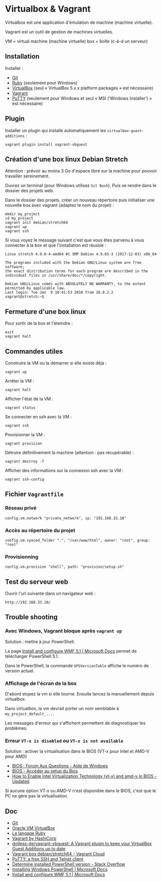 # Virtualbox & Vagrant

Virtualbox est une application d'émulation de machine (machine virtuelle).

Vagrant est un outil de gestion de machines virtuelles.

VM = virtual machine (machine virtuelle)
box = boîte (c-à-d un serveur)

## Installation

Installer :

- [Git](git.md)
- [Ruby](ruby.md) (seulement pour Windows)
- [VirtualBox](https://www.virtualbox.org/) (seul « VirtualBox 5.x.x platform packages » est nécessaire)
- [Vagrant](https://www.vagrantup.com/downloads.html)
- [PuTTY](https://www.chiark.greenend.org.uk/~sgtatham/putty/latest.html) (seulement pour Windows et seul « MSI (‘Windows Installer’) » est nécessaire)

## Plugin

Installer un plugin qui installe automatiquement les `virtualbox-guest-additions` :

    vagrant plugin install vagrant-vbguest

## Création d'une box linux Debian Stretch

Attention : prévoir au moins 3 Go d'espace libre sur la machine pour pouvoir travailler sereinement.

Ouvrez un terminal (pour Windows utilisez `Git Bash`). Puis se rendre dans le dossier des projets web.

Dans le dossier des projets, créer un nouveau répertoire puis initialiser une nouvelle box avec vagrant (adaptez le nom du projet) :

    mkdir my_project
    cd my_project
    vagrant init debian/stretch64
    vagrant up
    vagrant ssh

Si vous voyez le message suivant c'est que vous êtes parvenu à vous connecter à la box et que l'installation est réussie :

    Linux stretch 4.9.0-4-amd64 #1 SMP Debian 4.9.65-3 (2017-12-03) x86_64

    The programs included with the Debian GNU/Linux system are free software;
    the exact distribution terms for each program are described in the
    individual files in /usr/share/doc/*/copyright.

    Debian GNU/Linux comes with ABSOLUTELY NO WARRANTY, to the extent
    permitted by applicable law.
    Last login: Tue Jan  9 10:41:53 2018 from 10.0.2.2
    vagrant@stretch:~$

## Fermeture d'une box linux

Pour sortir de la box et l'éteindre :

    exit
    vagrant halt

## Commandes utiles

Construire la VM ou la démarrer si elle existe déjà :

    vagrant up

Arrêter la VM :

    vagrant halt

Afficher l'état de la VM :

    vagrant status

Se connecter en ssh avec la VM :

    vagrant ssh

Provisionner la VM :

    vagrant provision

Détruire définitivement la machine (attention : pas récupérable) :

    vagrant destroy -f

Afficher des informations sur la connexion ssh avec la VM :

    vagrant ssh-config

## Fichier `Vagrantfile`

### Réseau privé

    config.vm.network "private_network", ip: "192.168.33.10"

### Accès au répertoire du projet

    config.vm.synced_folder ".", "/var/www/html", owner: "root", group: "root"

### Provisionning

    config.vm.provision "shell", path: "provision/setup.sh"

## Test du serveur web

Ouvrir l'url suivante dans un navigateur web :

    http://192.168.33.10/

## Trouble shooting

### Avec Windows, Vagrant bloque après `vagrant up`

Solution : mettre à jour PowerShell.

La page [Install and configure WMF 5.1 | Microsoft Docs](https://docs.microsoft.com/en-us/powershell/wmf/5.1/install-configure) permet de télécharger PowerShell 5.1.

Dans le PowerShell, la commande `$PSVersionTable` affiche le numéro de version actuel.

### Affichage de l'écran de la box

D'abord stopez la vm si elle tourne.
Ensuite lancez la manuellement depuis virtualbox.

Dans virtualbox, la vm devrait porter un nom semblable à `my_project_default_...`.

Les messages d'erreur qui s'affichent permettent de diagnostiquer les problèmes.

### Erreur `VT-x is disabled` ou `VT-x is not available`

Solution : activer la virtualisation dans le BIOS (VT-x pour Intel et AMD-V pour AMD)

- [BIOS : Forum Aux Questions - Aide de Windows](http://windows.microsoft.com/fr-fr/windows/bios-faq#1TC=windows-7)
- [BIOS - Accéder au setup du Bios](http://www.commentcamarche.net/faq/389-bios-acceder-au-setup-du-bios)
- [How to Enable Intel Virtualization Technology (vt-x) and amd-v in BIOS - Updated](http://www.sysprobs.com/disable-enable-virtualization-technology-bios)

Si aucune option VT-x ou AMD-V n'est disponible dans le BIOS, c'est que le PC ne gère pas la virtualisation.

## Doc

- [Git](https://www.git-scm.com/)
- [Oracle VM VirtualBox](https://www.virtualbox.org/)
- [Le langage Ruby](https://www.ruby-lang.org/fr/)
- [Vagrant by HashiCorp](https://www.vagrantup.com/)
- [dotless-de/vagrant-vbguest: A Vagrant plugin to keep your VirtualBox Guest Additions up to date](https://github.com/dotless-de/vagrant-vbguest)
- [Vagrant box debian/stretch64 - Vagrant Cloud](https://app.vagrantup.com/debian/boxes/stretch64)
- [PuTTY: a free SSH and Telnet client](https://www.chiark.greenend.org.uk/~sgtatham/putty/)
- [Determine installed PowerShell version - Stack Overflow](https://stackoverflow.com/questions/1825585/determine-installed-powershell-version)
- [Installing Windows PowerShell | Microsoft Docs](https://docs.microsoft.com/en-us/powershell/scripting/setup/installing-windows-powershell?view=powershell-5.1)
- [Install and configure WMF 5.1 | Microsoft Docs](https://docs.microsoft.com/en-us/powershell/wmf/5.1/install-configure)
